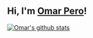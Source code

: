 ## Hi, I'm <a href="https://github.com/omar95-pero" target="_blank">Omar Pero</a>!


[![Omar's github stats](https://github-readme-stats.vercel.app/api?username=omar95-pero&include_all_commits=true&count_private=true&show_icons=true&line_height=35&title_color=422161&icon_color=FFFFFF&border_color=FFFFFF&text_color=9a7db5&bg_color=3dfcf9)](https://github.com/anuraghazra/github-readme-stats)
